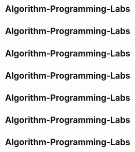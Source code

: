 # Algorithm-Programming-Labs
# Algorithm-Programming-Labs
# Algorithm-Programming-Labs
# Algorithm-Programming-Labs
# Algorithm-Programming-Labs
# Algorithm-Programming-Labs
# Algorithm-Programming-Labs
